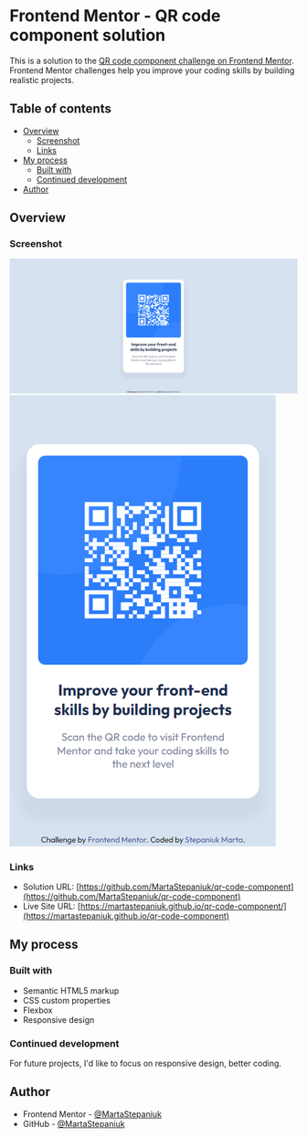 # Frontend Mentor - QR code component solution

This is a solution to the [QR code component challenge on Frontend Mentor](https://www.frontendmentor.io/challenges/qr-code-component-iux_sIO_H). Frontend Mentor challenges help you improve your coding skills by building realistic projects. 

## Table of contents

- [Overview](#overview)
  - [Screenshot](#screenshot)
  - [Links](#links)
- [My process](#my-process)
  - [Built with](#built-with)
  - [Continued development](#continued-development)
- [Author](#author)

## Overview

### Screenshot

![](screenshots/desktop-design.jpg)
![](screenshots/mobile-design.jpg)

### Links

- Solution URL: [https://github.com/MartaStepaniuk/qr-code-component](https://github.com/MartaStepaniuk/qr-code-component)
- Live Site URL: [https://martastepaniuk.github.io/qr-code-component/](https://martastepaniuk.github.io/qr-code-component)

## My process

### Built with

- Semantic HTML5 markup
- CSS custom properties
- Flexbox
- Responsive design

### Continued development

For future projects, I'd like to focus on responsive design, better coding.

## Author

- Frontend Mentor - [@MartaStepaniuk](https://www.frontendmentor.io/profile/MartaStepaniuk)
- GitHub - [@MartaStepaniuk](https://github.com/MartaStepaniuk)